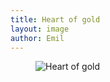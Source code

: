 ```yaml
---
title: Heart of gold
layout: image
author: Emil
---
```

<figure class="bleed">
<img src="/img/emil-drawing/IMG_0342.jpg" alt="Heart of gold">
</figure>